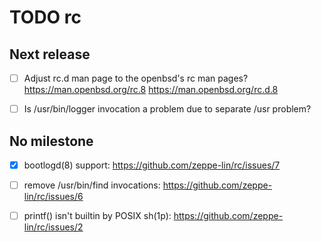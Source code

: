 TODO rc
=======


Next release
------------
  - [ ] Adjust rc.d man page to the openbsd's rc man pages?
        https://man.openbsd.org/rc.8
        https://man.openbsd.org/rc.d.8

  - [ ] Is /usr/bin/logger invocation a problem due to separate /usr
        problem?


No milestone
------------
  - [x] bootlogd(8) support:
        https://github.com/zeppe-lin/rc/issues/7

  - [ ] remove /usr/bin/find invocations:
        https://github.com/zeppe-lin/rc/issues/6

  - [ ] printf() isn't builtin by POSIX sh(1p):
        https://github.com/zeppe-lin/rc/issues/2
